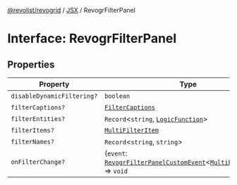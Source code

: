 [@revolist/revogrid](README.md) / [JSX](Namespace.JSX.md) / RevogrFilterPanel

# Interface: RevogrFilterPanel

## Properties

| Property | Type | Defined in |
| ------ | ------ | ------ |
| `disableDynamicFiltering?` | `boolean` | [src/components.d.ts:1708](https://github.com/revolist/revogrid/blob/0bf9217987a0038bc73b1aec64e1a3314302e790/src/components.d.ts#L1708) |
| `filterCaptions?` | [`FilterCaptions`](TypeAlias.FilterCaptions.md) | [src/components.d.ts:1709](https://github.com/revolist/revogrid/blob/0bf9217987a0038bc73b1aec64e1a3314302e790/src/components.d.ts#L1709) |
| `filterEntities?` | `Record`\<`string`, [`LogicFunction`](TypeAlias.LogicFunction.md)\> | [src/components.d.ts:1710](https://github.com/revolist/revogrid/blob/0bf9217987a0038bc73b1aec64e1a3314302e790/src/components.d.ts#L1710) |
| `filterItems?` | [`MultiFilterItem`](TypeAlias.MultiFilterItem.md) | [src/components.d.ts:1711](https://github.com/revolist/revogrid/blob/0bf9217987a0038bc73b1aec64e1a3314302e790/src/components.d.ts#L1711) |
| `filterNames?` | `Record`\<`string`, `string`\> | [src/components.d.ts:1712](https://github.com/revolist/revogrid/blob/0bf9217987a0038bc73b1aec64e1a3314302e790/src/components.d.ts#L1712) |
| `onFilterChange?` | (`event`: [`RevogrFilterPanelCustomEvent`](Interface.RevogrFilterPanelCustomEvent.md)\<[`MultiFilterItem`](TypeAlias.MultiFilterItem.md)\>) => `void` | [src/components.d.ts:1713](https://github.com/revolist/revogrid/blob/0bf9217987a0038bc73b1aec64e1a3314302e790/src/components.d.ts#L1713) |
